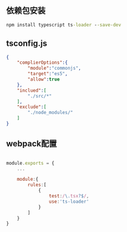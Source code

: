 ## 依赖包安装
```cmd
npm install typescript ts-loader --save-dev
```


## tsconfig.js
```json
{
    "complierOptions":{
        "module":"commonjs",
        "target":"es5",
        "allow":true
    },
    "inclued":[
        "./src/*"
    ],
    "exclude":[
        "./node_modules/"
    ]
}
```

## webpack配置
```js

module.exports = {
    ...

    module:{
        rules:[
            {
                test:/\.tsx?$/,
                use:'ts-loader'
            }
        ]
    }
}
```

